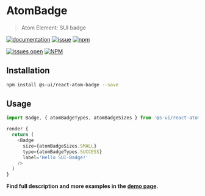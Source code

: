 # AtomBadge

> Atom Element: SUI badge

[![documentation](https://img.shields.io/badge/read%20the%20doc-black?logo=readthedocs)](https://sui-components.vercel.app/workbench/atom/badge/)
[![issue](https://img.shields.io/badge/report%20a%20bug-black?logo=openbugbounty&logoColor=red)](https://github.com/SUI-Components/sui-components/issues/new?&projects=4&template=bug-report.yml&assignees=&template=report-a-bug.yml&title=🪲+&labels=bug,component,atom,badge)
[![npm](https://img.shields.io/npm/dt/%40s-ui/react-atom-badge?logo=npm&labelColor=black)](https://www.npmjs.com/package/@s-ui/react-atom-badge)

[![Issues open](https://img.shields.io/github/issues-search/SUI-Components/sui-components?query=is%3Aopen%20label%3Acomponent%20label%3Abadge&logo=openbugbounty&logoColor=red&label=issues%20open&color=red)](https://github.com/SUI-Components/sui-components/issues?q=is%3Aopen+label%3Acomponent+label%3Abadge)
[![NPM](https://img.shields.io/npm/l/%40s-ui%2Freact-atom-badge)](https://github.com/SUI-Components/sui-components/blob/main/components/atom/badge/LICENSE.md)

## Installation

```sh
npm install @s-ui/react-atom-badge --save
```

## Usage

```js
import Badge, { atomBadgeTypes, atomBadgeSizes } from '@s-ui/react-atom-badge'

render {
  return (
    <Badge
      size={atomBadgeSizes.SMALL}
      type={atomBadgeTypes.SUCCESS}
      label='Hello SUI-Badge!'
    />
  )
}

```

**Find full description and more examples in the [demo page](https://sui-components.now.sh/workbench/atom/badge).**
